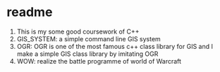 # readme
1. This is my some good coursework of C++
2. GIS_SYSTEM: a simple command line GIS system
3. OGR: OGR is one of the most famous c++ class library for GIS and I make a simple GIS class library by imitating OGR
4. WOW: realize the battle programme of world of Warcraft
